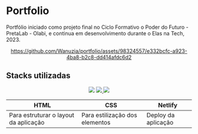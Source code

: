 # Portfolio
Portfólio iniciado como projeto final no Ciclo Formativo o Poder do Futuro - PretaLab - Olabi, e continua em desenvolvimento durante o Elas na Tech, 2023.

<div align='center'>

https://github.com/Wanuzia/portfolio/assets/98324557/e332bcfc-a923-4ba8-b2c8-dd414afdc6d2


</div>

## Stacks utilizadas

<p align='center'> <a href="https://developer.mozilla.org/pt-BR/docs/Web/HTML" target="_blank"> <img src="https://img.shields.io/badge/HTML5-E34F26?style=for-the-badge&logo=html5&logoColor=white" /></a>
 <a href="https://developer.mozilla.org/pt-BR/docs/Web/CSS" target="_blank"><img src="https://img.shields.io/badge/CSS3-1572B6?style=for-the-badge&logo=css3&logoColor=white" />  </a>
 <a href="https://app.netlify.com/" target="_blank"><img src='https://img.shields.io/badge/Netlify-00C7B7?style=for-the-badge&logo=netlify&logoColor=white'/></a>

|HTML|CSS|Netlify|
|-|-|-|
|Para estruturar o layout da aplicação|Para estilização dos elementos|Deploy da aplicação|
